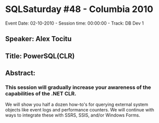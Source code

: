 # SQLSaturday #48 - Columbia 2010
Event Date: 02-10-2010 - Session time: 00:00:00 - Track: DB Dev 1
## Speaker: Alex Tocitu
## Title: PowerSQL(CLR)
## Abstract:
### This session will gradually increase your awareness of the capabilities of the .NET CLR.
We will show you half a dozen how-to's for querying external system objects like event logs and performance counters.
We will continue with ways to integrate these with SSRS, SSIS, and/or Windows Forms.
